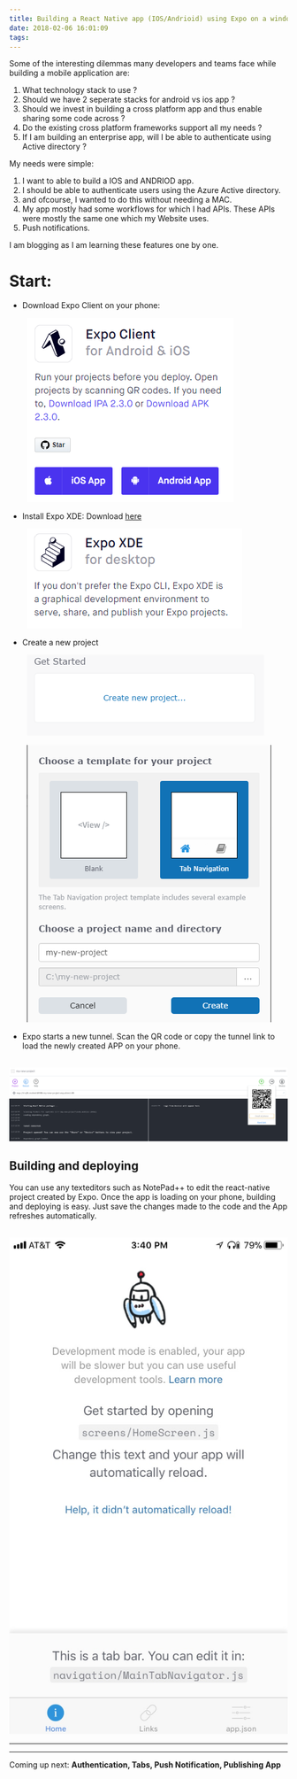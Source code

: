 ```yaml
---
title: Building a React Native app (IOS/Andrioid) using Expo on a windows machine
date: 2018-02-06 16:01:09
tags:
---
```


Some of the interesting dilemmas many developers and teams face while building a mobile application are:
1. What technology stack to use ?
2. Should we have 2 seperate stacks for android vs ios app ?
3. Should we invest in building a cross platform app and thus enable sharing some code across ?
4. Do the existing cross platform frameworks support all my needs ?
5. If I am building an enterprise app, will I be able to authenticate using Active directory ?

My needs were simple:
1. I want to able to build a IOS and ANDRIOD app.
2. I should be able to authenticate users using the Azure Active directory.
3. and ofcourse, I wanted to do this without needing a MAC.
4. My app mostly had some workflows for which I had APIs. These APIs were mostly the same one which my Website uses.
5. Push notifications.

I am blogging as I am learning these features one by one.

# Start:

* Download Expo Client on your phone:

&nbsp;&nbsp;&nbsp;&nbsp;&nbsp;&nbsp;&nbsp;&nbsp;![Expo XDE](https://github.com/mahesh8488/mahesh8488.github.io/blob/master/images/expoClient.PNG?raw=true)

* Install Expo XDE:   Download [here](https://github.com/expo/xde/releases)

&nbsp;&nbsp;&nbsp;&nbsp;&nbsp;&nbsp;&nbsp;&nbsp;![Expo XDE](https://github.com/mahesh8488/mahesh8488.github.io/blob/master/images/expoXde.PNG?raw=true)

* Create a new project

&nbsp;&nbsp;&nbsp;&nbsp;&nbsp;&nbsp;&nbsp;&nbsp;![Expo XDE](https://github.com/mahesh8488/mahesh8488.github.io/blob/master/images/newProject.PNG?raw=true)

&nbsp;&nbsp;&nbsp;&nbsp;&nbsp;&nbsp;&nbsp;&nbsp;![Expo XDE](https://github.com/mahesh8488/mahesh8488.github.io/blob/master/images/newProject2.PNG?raw=true)



* Expo starts a new tunnel. Scan the QR code or copy the tunnel link to load the newly created APP on your phone.

&nbsp;&nbsp;&nbsp;&nbsp;&nbsp;&nbsp;&nbsp;&nbsp;![Expo XDE](https://github.com/mahesh8488/mahesh8488.github.io/blob/master/images/appInit.PNG?raw=true)



## Building and deploying
You can use any texteditors such as NotePad++ to edit the react-native project created by Expo.
Once the app is loading on your phone, building and deploying is easy. Just save the changes made to the code and the App refreshes automatically.

&nbsp;&nbsp;&nbsp;&nbsp;&nbsp;&nbsp;&nbsp;&nbsp;![Expo XDE](https://github.com/mahesh8488/mahesh8488.github.io/blob/master/images/phoneApp.jpg?raw=true)



---
---
Coming up next: **Authentication, Tabs, Push Notification, Publishing App**